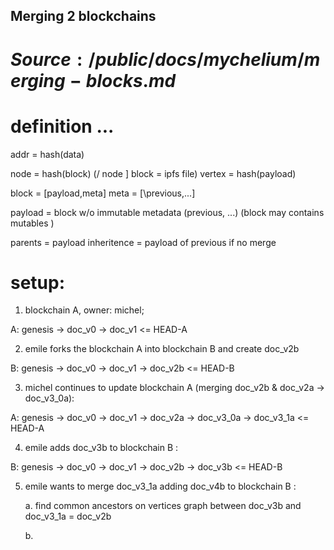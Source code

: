 ## Merging 2 blockchains

# $Source: /public/docs/mychelium/merging-blocks.md$

# definition ...

 addr = hash(data)

 node = hash(block) (\/ node ] block = ipfs file)
 vertex = hash(payload)

 block = [payload,meta] 
 meta = [\previous,...]
 
 payload = block w/o immutable metadata (previous, ...)
           (block may contains mutables )
 
 parents = payload inheritence
         = payload of previous if no merge
 



# setup:

1.  blockchain A, owner: michel;
 
 A: genesis -> doc_v0 -> doc_v1 <= HEAD-A

2.  emile forks the blockchain A into blockchain B and create doc_v2b

 B: genesis -> doc_v0 -> doc_v1 -> doc_v2b <= HEAD-B


3.  michel continues to update blockchain A (merging doc_v2b & doc_v2a -> doc_v3_0a):

 A: genesis -> doc_v0 -> doc_v1 -> doc_v2a -> doc_v3_0a -> doc_v3_1a <= HEAD-A

4.  emile adds doc_v3b to blockchain B :

 B: genesis -> doc_v0 -> doc_v1 -> doc_v2b -> doc_v3b  <= HEAD-B

5.  emile wants to merge doc_v3_1a adding doc_v4b to blockchain B :

    a. find common ancestors on vertices graph between doc_v3b and doc_v3_1a = doc_v2b

    b. 


 


 



